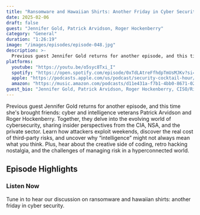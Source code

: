```yaml
---
title: "Ransomware and Hawaiian Shirts: Another Friday in Cyber Security"
date: 2025-02-06
draft: false
guest: "Jennifer Gold, Patrick Arvidson, Roger Hockenberry"
category: "General"
duration: "1:26:19"
image: "/images/episodes/episode-048.jpg"
description: >-
  Previous guest Jennifer Gold returns for another episode, and this time she's brought friends: cyber and intelligence veterans Patrick Arvidson and Roger Hockenberry. Together, they delve into the evolving world of cybersecurity, sharing insider perspectives from the CIA, NSA, and the private sector.  Learn how attackers exploit weekends, discover the real cost of third-party risks, and uncover why “intelligence” might not always mean what you think. Plus, hear about the creative side of coding, retro hacking nostalgia, and the challenges of managing risk in a hyperconnected world.
platforms:
  youtube: "https://youtu.be/o5syc8Txi_I"
  spotify: "https://open.spotify.com/episode/0xTdLAtreFfhdpTmUsMJKv?si=83b91697e31a4255"
  apple: "https://podcasts.apple.com/us/podcast/security-cocktail-hour/id1679376200?i=1000689646801"
  amazon: "https://music.amazon.com/podcasts/d11e431a-f7b1-4bb0-8671-024afce9ade6/security-cocktail-hour"
guest_bio: "Jennifer Gold, Patrick Arvidson, Roger Hockenberry, CISO/Risk Aperture, CTO/Risk Aperture, CEO/Risk Aperture"
---
```


Previous guest Jennifer Gold returns for another episode, and this time she's brought friends: cyber and intelligence veterans Patrick Arvidson and Roger Hockenberry. Together, they delve into the evolving world of cybersecurity, sharing insider perspectives from the CIA, NSA, and the private sector.  Learn how attackers exploit weekends, discover the real cost of third-party risks, and uncover why “intelligence” might not always mean what you think. Plus, hear about the creative side of coding, retro hacking nostalgia, and the challenges of managing risk in a hyperconnected world.

## Episode Highlights

### Listen Now

Tune in to hear our discussion on ransomware and hawaiian shirts: another friday in cyber security.